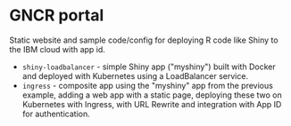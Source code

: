 # GNCR portal
Static website and sample code/config for deploying R code like Shiny to the IBM cloud with app id.

* `shiny-loadbalancer` - simple Shiny app ("myshiny") built with Docker and deployed with Kubernetes using a LoadBalancer service.
* `ingress` - composite app using the "myshiny" app from the previous example, adding a web app with a static page, deploying these two on Kubernetes with Ingress, with URL Rewrite and integration with App ID for authentication.
